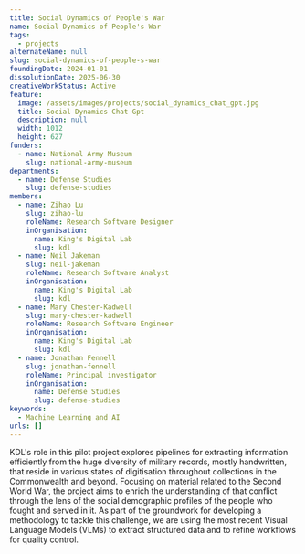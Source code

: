 ```yaml
---
title: Social Dynamics of People's War
name: Social Dynamics of People's War
tags:
  - projects
alternateName: null
slug: social-dynamics-of-people-s-war
foundingDate: 2024-01-01
dissolutionDate: 2025-06-30
creativeWorkStatus: Active
feature:
  image: /assets/images/projects/social_dynamics_chat_gpt.jpg
  title: Social Dynamics Chat Gpt
  description: null
  width: 1012
  height: 627
funders:
  - name: National Army Museum
    slug: national-army-museum
departments:
  - name: Defense Studies
    slug: defense-studies
members:
  - name: Zihao Lu
    slug: zihao-lu
    roleName: Research Software Designer
    inOrganisation:
      name: King's Digital Lab
      slug: kdl
  - name: Neil Jakeman
    slug: neil-jakeman
    roleName: Research Software Analyst
    inOrganisation:
      name: King's Digital Lab
      slug: kdl
  - name: Mary Chester-Kadwell
    slug: mary-chester-kadwell
    roleName: Research Software Engineer
    inOrganisation:
      name: King's Digital Lab
      slug: kdl
  - name: Jonathan Fennell
    slug: jonathan-fennell
    roleName: Principal investigator
    inOrganisation:
      name: Defense Studies
      slug: defense-studies
keywords:
  - Machine Learning and AI
urls: []
---
```


KDL's role in this pilot project explores pipelines for extracting information efficiently from the huge diversity of military records, mostly handwritten, that reside in various states of digitisation throughout collections in the Commonwealth and beyond. Focusing on material related to the Second World War, the project aims to enrich the understanding of that conflict through the lens of the social demographic profiles of the people who fought and served in it. As part of the groundwork for developing a methodology to tackle this challenge, we are using the most recent Visual Language Models (VLMs) to extract structured data and to refine workflows for quality control.
